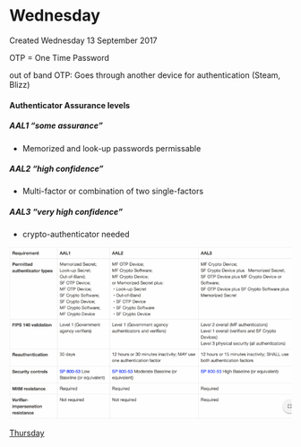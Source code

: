 # Wednesday
Created Wednesday 13 September 2017

OTP = One Time Password

out of band OTP: Goes through another device for authentication (Steam, Blizz)

#### Authenticator Assurance levels

##### AAL1 “some assurance”

* Memorized and look-up passwords permissable


##### AAL2 “high confidence”

* Multi-factor or combination of two single-factors


##### AAL3 “very high confidence”

* crypto-authenticator needed


![](./Wednesday/pasted_image.png)


[Thursday](./Thursday.markdown)

